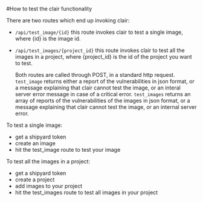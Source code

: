 #How to test the clair functionality

There are two routes which end up invoking clair:
- `/api/test_image/{id}`
  this route invokes clair to test a single image, where {id} is the image id.
- `/api/test_images/{project_id}`
  this route invokes clair to test all the images in a project, where {project_id} is the id of the project you want to test.

  Both routes are called through POST, in a standard http request. `test_image` returns either a report of the vulnerabilities in json format, or a message explaining that clair cannot test the image, or an interal server error message in case of a critical error. `test_images` returns an array of reports of the vulnerabilities of the images in json format, or a message explaining that clair cannot test the image, or an internal server error.

To test a single image:
- get a shipyard token
- create an image
- hit the test_image route to test your image

To test all the images in a project:
- get a shipyard token
- create a project
- add images to your project
- hit the test_images route to test all images in your project

